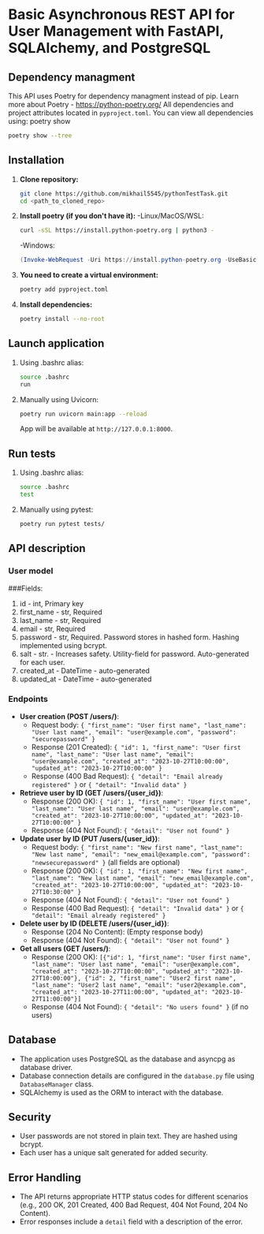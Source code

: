 # Basic Asynchronous REST API for User Management with FastAPI, SQLAlchemy, and PostgreSQL

## Dependency managment
This API uses Poetry for dependency managment instead of pip. Learn more about Poetry - https://python-poetry.org/
All dependencies and project attributes located in `pyproject.toml`.
You can view all dependencies using:
poetry show
```bash
poetry show --tree
```

## Installation

1.  **Clone repository:**
    ```bash
    git clone https://github.com/mikhail5545/pythonTestTask.git
    cd <path_to_cloned_repo>
    ```

2.  **Install poetry (if you don't have it):**
    -Linux/MacOS/WSL:
    ```bash
    curl -sSL https://install.python-poetry.org | python3 -
    ```
    -Windows:
    ```PowerShell
    (Invoke-WebRequest -Uri https://install.python-poetry.org -UseBasicParsing).Content | py -
    ```
2.  **You need to create a virtual environment:**
    ```bash
    poetry add pyproject.toml
    ```

3.  **Install dependencies:**
    ```bash
    poetry install --no-root
    ```

## Launch application

1.  Using .bashrc alias:
    ```bash
    source .bashrc
    run
    ```

2.  Manually using Uvicorn:
    ```bash
    poetry run uvicorn main:app --reload
    ```
    App will be available at `http://127.0.0.1:8000`.

## Run tests

1.  Using .bashrc alias:
    ```bash
    source .bashrc
    test
    ```

2.  Manually using pytest:
    ```bash
    poetry run pytest tests/
    ```

## API description

### User model

###Fields:
1.  id - int, Primary key
2.  first_name - str, Required
3.  last_name - str, Required
4.  email - str, Required
5.  password - str, Required. Password stores in hashed form. Hashing implemented using bcrypt.
6.  salt - str. - Increases safety. Utility-field for password. Auto-generated for each user.
7.  created_at - DateTime - auto-generated
8.  updated_at - DateTime - auto-generated


### Endpoints

* **User creation (POST /users/)**:
    * Request body: `{ "first_name": "User first name", "last_name": "User last name", "email": "user@example.com", "password": "securepassword" }`
    * Response (201 Created): `{ "id": 1, "first_name": "User first name", "last_name": "User last name", "email": "user@example.com", "created_at": "2023-10-27T10:00:00", "updated_at": "2023-10-27T10:00:00" }`
    * Response (400 Bad Request): `{ "detail": "Email already registered" }` or `{ "detail": "Invalid data" }`
* **Retrieve user by ID (GET /users/{user_id})**:
    * Response (200 OK): `{ "id": 1, "first_name": "User first name", "last_name": "User last name", "email": "user@example.com", "created_at": "2023-10-27T10:00:00", "updated_at": "2023-10-27T10:00:00" }`
    * Response (404 Not Found): `{ "detail": "User not found" }`
* **Update user by ID (PUT /users/{user_id})**:
    * Request body: `{ "first_name": "New first name", "last_name": "New last name", "email": "new_email@example.com", "password": "newsecurepassword" }` (all fields are optional)
    * Response (200 OK): `{ "id": 1, "first_name": "New first name", "last_name": "New last name", "email": "new_email@example.com", "created_at": "2023-10-27T10:00:00", "updated_at": "2023-10-27T10:30:00" }`
    * Response (404 Not Found): `{ "detail": "User not found" }`
    * Response (400 Bad Request): `{ "detail": "Invalid data" }` or `{ "detail": "Email already registered" }`
* **Delete user by ID (DELETE /users/{user_id})**:
    * Response (204 No Content): (Empty response body)
    * Response (404 Not Found): `{ "detail": "User not found" }`
* **Get all users (GET /users/)**:
    * Response (200 OK): `[{"id": 1, "first_name": "User first name", "last_name": "User last name", "email": "user@example.com", "created_at": "2023-10-27T10:00:00", "updated_at": "2023-10-27T10:00:00"}, {"id": 2, "first_name": "User2 first name", "last_name": "User2 last name", "email": "user2@example.com", "created_at": "2023-10-27T11:00:00", "updated_at": "2023-10-27T11:00:00"}]`
    * Response (404 Not Found): `{ "detail": "No users found" }` (if no users)

## Database

*   The application uses PostgreSQL as the database and asyncpg as database driver.
*   Database connection details are configured in the `database.py` file using `DatabaseManager` class.
*   SQLAlchemy is used as the ORM to interact with the database.

## Security

*   User passwords are not stored in plain text. They are hashed using bcrypt.
*   Each user has a unique salt generated for added security.

## Error Handling

*   The API returns appropriate HTTP status codes for different scenarios (e.g., 200 OK, 201 Created, 400 Bad Request, 404 Not Found, 204 No Content).
*   Error responses include a `detail` field with a description of the error.